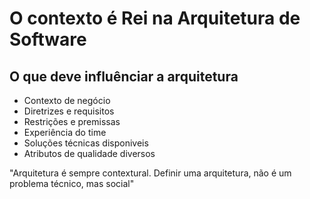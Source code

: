 # O contexto é Rei na Arquitetura de Software

## O que deve influênciar a arquitetura

- Contexto de negócio
- Diretrizes e requisitos
- Restrições e premissas
- Experiência do time
- Soluções técnicas disponiveis
- Atributos de qualidade diversos

"Arquitetura é sempre contextural. Definir uma arquitetura, não é um problema técnico, mas social"